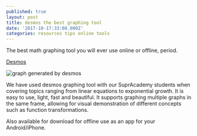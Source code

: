```yaml
---
published: true
layout: post
title: desmos the best graphing tool
date: '2017-10-17:33:08.000Z'
categories: resources tips online tools
---
```

The best math graphing tool you will ever use online or offline, period. 

[Desmos](https://www.desmos.com/ "Desmos Graphing")

![graph generated by desmos]({{site.baseurl}}/_posts/desmos-graph.png)


We have used desmos graphing tool with our SuprAcademy students when covering topics ranging from linear equations to exponential growth. It is easy to use, light, fast and beautiful. It supports graphing multiple graphs in the same frame, allowing for visual demonstration of different concepts such as function transformations. 

Also available for download for offline use as an app for your Android/iPhone.


